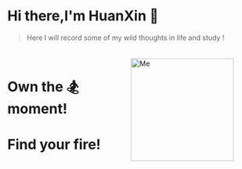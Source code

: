 # Hi there,I'm HuanXin 👏

> Here I will record some of my wild thoughts in life and study !
<div style="display: grid; grid-template-columns: 1fr 1fr; align-items: center; width:100%; height:250px;">
    <div id="introduction" style="margin-right: 20px;">
        <h1><span><span>Own the 🏂 moment!</span></span></h1>
        <h1><span><span>Find your fire!</span></span></h1>
    </div>
    <img src="/home/src/assets/me.jpg" style="height:210px;"  alt="Me"/>
</div>